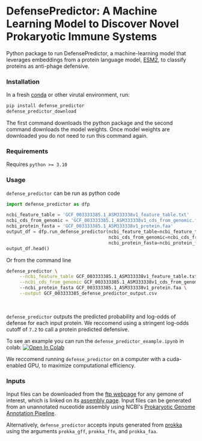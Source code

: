 # DefensePredictor: A Machine Learning Model to Discover Novel Prokaryotic Immune Systems

Python package to run DefensePredictor, a machine-learning model that leverages embeddings from a protein language model, [ESM2](https://github.com/facebookresearch/esm), to classify proteins as anti-phage defensive.

### Installation

In a fresh [conda](https://anaconda.org/anaconda/conda) or other virutal environment, run:

```bash
pip install defense_predictor
defense_predictor_download
```

The first command downloads the python package and the second command downloads the model weights. Once model weights are downloaded you do not need to run this command again. 

### Requirements 

Requires `python >= 3.10`

### Usage

`defense_predictor` can be run as python code

```python
import defense_predictor as dfp

ncbi_feature_table = 'GCF_003333385.1_ASM333338v1_feature_table.txt'
ncbi_cds_from_genomic = 'GCF_003333385.1_ASM333338v1_cds_from_genomic.fna'
ncbi_protein_fasta = 'GCF_003333385.1_ASM333338v1_protein.faa'
output_df = dfp.run_defense_predictor(ncbi_feature_table=ncbi_feature_table,
                                      ncbi_cds_from_genomic=ncbi_cds_from_genomic,
                                      ncbi_protein_fasta=ncbi_protein_fasta)
output_df.head()                                    
```

Or from the command line

```bash
defense_predictor \
     --ncbi_feature_table GCF_003333385.1_ASM333338v1_feature_table.txt \
     --ncbi_cds_from_genomic GCF_003333385.1_ASM333338v1_cds_from_genomic.fna \ 
     --ncbi_protein_fasta GCF_003333385.1_ASM333338v1_protein.faa \
     --output GCF_003333385_defense_predictor_output.csv
```

<br>

`defense_predictor` outputs the predicted probability and log-odds of defense for each input protein. We reccomend using a stringent log-odds cutoff of `7.2` to call a protein predicted defensive.

To see an example you can run the `defense_predictor_example.ipynb` in colab: <a href="https://colab.research.google.com/github/PeterDeWeirdt/defense_predictor/blob/main/defense_predictor_example.ipynb" target="_parent"><img src="https://colab.research.google.com/assets/colab-badge.svg" alt="Open In Colab"/></a> 

We reccomend running `defense_predictor` on a computer with a cuda-enabled GPU, to maximize computational efficiency. 

### Inputs

Input files can be downloaded from the [ftp webpage](https://ftp.ncbi.nlm.nih.gov/genomes/all/GCF/000/005/845/GCF_000005845.2_ASM584v2/) for any gemone of interest, which is linked on its [assembly page](https://www.ncbi.nlm.nih.gov/datasets/genome/GCF_000005845.2/). Input files can be generated from an unannotated nuceotide assembly using NCBI's [Prokaryotic Genome Annotation Pipeline](https://github.com/ncbi/pgap). 

Alternatively, `defense_predictor` accepts inputs generated from [prokka](https://github.com/tseemann/prokka) using the arguments `prokka_gff`, `prokka_ffn`, and `prokka_faa`.

